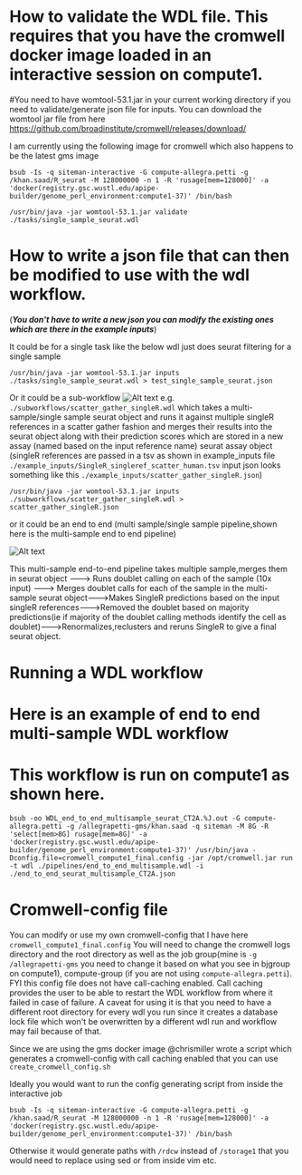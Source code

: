 # How to validate the WDL file. This requires that you have the cromwell docker image loaded in an interactive session on compute1.

#You need to have womtool-53.1.jar in your current working directory if you need to validate/generate json file for inputs. You can download the womtool jar file from here 
https://github.com/broadinstitute/cromwell/releases/download/

I am currently using the following image for cromwell which also happens to be the latest gms image
```
bsub -Is -q siteman-interactive -G compute-allegra.petti -g /khan.saad/R_seurat -M 128000000 -n 1 -R 'rusage[mem=128000]' -a 'docker(registry.gsc.wustl.edu/apipe-builder/genome_perl_environment:compute1-37)' /bin/bash
```

```
/usr/bin/java -jar womtool-53.1.jar validate ./tasks/single_sample_seurat.wdl
```

# How to write a json file that can then be modified to use with the wdl workflow. 
(***You don't have to write a new json you can modify the existing ones which are there in the example inputs***)

It could be for a single task like the below wdl just does seurat filtering for a single sample

```/usr/bin/java -jar womtool-53.1.jar inputs ./tasks/single_sample_seurat.wdl > test_single_sample_seurat.json```

Or it could be a sub-workflow ![Alt text](./workflow_images/scatter_gather_singleR.png?raw=true "scatter-gather SingleR") e.g. `./subworkflows/scatter_gather_singleR.wdl` which takes a multi-sample/single sample seurat object and runs it against multiple singleR references in a scatter gather fashion and merges their results into the seurat object along with their prediction scores which are stored in a new assay (named based on the input reference name) seurat assay object (singleR references are passed in a tsv as shown in example_inputs file `./example_inputs/SingleR_singleref_scatter_human.tsv` input json looks something like this `./example_inputs/scatter_gather_singleR.json`)

```/usr/bin/java -jar womtool-53.1.jar inputs ./subworkflows/scatter_gather_singleR.wdl > scatter_gather_singleR.json```

or it could be an end to end (multi sample/single sample pipeline,shown here is the multi-sample end to end pipeline) 

![Alt text](./workflow_images/end_to_end_multisample.png?raw=true "End to End multisample workflow")

This multi-sample end-to-end pipeline takes multiple sample,merges them in seurat object ---> Runs doublet calling on each of the sample (10x input) ---> Merges doublet calls for each of the sample in the multi-sample seurat object--->Makes SingleR predictions based on the input singleR references--->Removed the doublet based on majority predictions(ie if majority of the doublet calling methods identify the cell as doublet)--->Renormalizes,reclusters and reruns SingleR to give a final seurat object.

# Running a WDL workflow 
# Here is an example of end to end multi-sample WDL workflow

# This workflow is run on compute1 as shown here.

```
bsub -oo WDL_end_to_end_multisample_seurat_CT2A.%J.out -G compute-allegra.petti -g /allegrapetti-gms/khan.saad -q siteman -M 8G -R 'select[mem>8G] rusage[mem=8G]' -a 'docker(registry.gsc.wustl.edu/apipe-builder/genome_perl_environment:compute1-37)' /usr/bin/java -Dconfig.file=cromwell_compute1_final.config -jar /opt/cromwell.jar run -t wdl ./pipelines/end_to_end_multisample.wdl -i ./end_to_end_seurat_multisample_CT2A.json
```

# Cromwell-config file

You can modify or use my own cromwell-config that I have here `cromwell_compute1_final.config` 
You will need to change the cromwell logs directory and the root directory as well as the job group(mine is `-g /allegrapetti-gms` you need to change it based on what you see in bjgroup on compute1), compute-group (if you are not using `compute-allegra.petti`). FYI this config file does not have call-caching enabled. Call caching provides the user to be able to restart the WDL workflow from where it failed in case of failure. A caveat for using it is that you need to have a different root directory for every wdl you run since it creates a database lock file which won't be overwritten by a different wdl run and workflow may fail because of that.


Since we are using the gms docker image @chrismiller wrote a script which generates a cromwell-config with call caching enabled that you can use `create_cromwell_config.sh`

Ideally you would want to run the config generating script from inside the interactive job 
```
bsub -Is -q siteman-interactive -G compute-allegra.petti -g /khan.saad/R_seurat -M 128000000 -n 1 -R 'rusage[mem=128000]' -a 'docker(registry.gsc.wustl.edu/apipe-builder/genome_perl_environment:compute1-37)' /bin/bash
```
Otherwise it would generate paths with `/rdcw` instead of `/storage1` that you would need to replace using sed or from inside vim etc.
